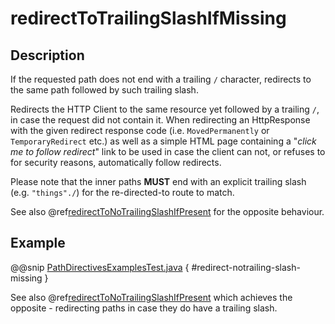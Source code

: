 <a id="redirecttotrailingslashifmissing-java"></a>
# redirectToTrailingSlashIfMissing

## Description

If the requested path does not end with a trailing `/` character,
redirects to the same path followed by such trailing slash.

Redirects the HTTP Client to the same resource yet followed by a trailing `/`, in case the request did not contain it.
When redirecting an HttpResponse with the given redirect response code (i.e. `MovedPermanently` or `TemporaryRedirect`
etc.) as well as a simple HTML page containing a "*click me to follow redirect*" link to be used in case the client can not,
or refuses to for security reasons, automatically follow redirects.

Please note that the inner paths **MUST** end with an explicit trailing slash (e.g. `"things"./`) for the
re-directed-to route to match.

See also @ref[redirectToNoTrailingSlashIfPresent](redirectToNoTrailingSlashIfPresent.md#redirecttonotrailingslashifpresent-java) for the opposite behaviour.

## Example

@@snip [PathDirectivesExamplesTest.java](../../../../../../../test/java/docs/http/javadsl/server/directives/PathDirectivesExamplesTest.java) { #redirect-notrailing-slash-missing }

See also @ref[redirectToNoTrailingSlashIfPresent](redirectToNoTrailingSlashIfPresent.md#redirecttonotrailingslashifpresent-java) which achieves the opposite - redirecting paths in case they do have a trailing slash.